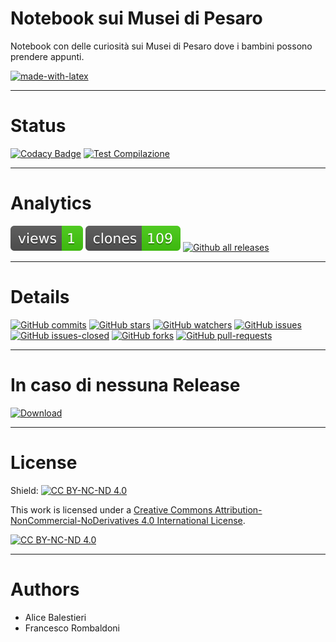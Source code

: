 # Notebook sui Musei di Pesaro
Notebook con delle curiosità sui Musei di Pesaro dove i bambini possono prendere appunti.

[![made-with-latex](https://img.shields.io/badge/Made%20with-LaTeX-1f425f.svg)](https://www.latex-project.org/)

---

# Status
[![Codacy Badge](https://app.codacy.com/project/badge/Grade/15d05b9ecb2544f48329d8a6d7c78a6a)](https://app.codacy.com/gh/Pomodoro-Musei-di-Pesaro/Pesaro-Museums-Notebook/dashboard?utm_source=gh&utm_medium=referral&utm_content=&utm_campaign=Badge_grade)
[![Test Compilazione](https://github.com/Pomodoro-Musei-di-Pesaro/Pesaro-Museums-Notebook/actions/workflows/LaTeX_Action.yml/badge.svg?branch=main&event=push)](https://github.com/Pomodoro-Musei-di-Pesaro/Pesaro-Museums-Notebook/actions/workflows/LaTeX_Action.yml)

---

# Analytics
[![views](https://raw.githubusercontent.com/Pomodoro-Musei-di-Pesaro/Pesaro-Museums-Notebook/traffic/traffic-Pesaro-Museums-Notebook/views.svg)](https://github.com/Pomodoro-Musei-di-Pesaro/Pesaro-Museums-Notebook)
[![clones](https://raw.githubusercontent.com/Pomodoro-Musei-di-Pesaro/Pesaro-Museums-Notebook/traffic/traffic-Pesaro-Museums-Notebook/clones.svg)](https://github.com/Pomodoro-Musei-di-Pesaro/Pesaro-Museums-Notebook)
[![Github all releases](https://img.shields.io/github/downloads/Pomodoro-Musei-di-Pesaro/Pesaro-Museums-Notebook/total.svg)](https://GitHub.com/Pomodoro-Musei-di-Pesaro/Pesaro-Museums-Notebook/releases/)

---

# Details
[![GitHub commits](https://badgen.net/github/commits/Pomodoro-Musei-di-Pesaro/Pesaro-Museums-Notebook)](https://GitHub.com/Pomodoro-Musei-di-Pesaro/Pesaro-Museums-Notebook/commit/)
[![GitHub stars](https://badgen.net/github/stars/Pomodoro-Musei-di-Pesaro/Pesaro-Museums-Notebook)](https://GitHub.com/Pomodoro-Musei-di-Pesaro/Pesaro-Museums-Notebook/stargazers/)
[![GitHub watchers](https://img.shields.io/github/watchers/Pomodoro-Musei-di-Pesaro/Pesaro-Museums-Notebook?color=blue)](https://github.com/Pomodoro-Musei-di-Pesaro/Pesaro-Museums-Notebook/watchers)
[![GitHub issues](https://img.shields.io/github/issues/Pomodoro-Musei-di-Pesaro/Pesaro-Museums-Notebook.svg)](https://GitHub.com/Pomodoro-Musei-di-Pesaro/Pesaro-Museums-Notebook/issues/)
[![GitHub issues-closed](https://img.shields.io/github/issues-closed/Pomodoro-Musei-di-Pesaro/Pesaro-Museums-Notebook.svg)](https://GitHub.com/Pomodoro-Musei-di-Pesaro/Pesaro-Museums-Notebook/issues?q=is%3Aissue+is%3Aclosed)
[![GitHub forks](https://badgen.net/github/forks/Pomodoro-Musei-di-Pesaro/Pesaro-Museums-Notebook/)](https://GitHub.com/Pomodoro-Musei-di-Pesaro/Pesaro-Museums-Notebook/network/)
[![GitHub pull-requests](https://img.shields.io/github/issues-pr/Pomodoro-Musei-di-Pesaro/Pesaro-Museums-Notebook.svg)](https://GitHub.com/Pomodoro-Musei-di-Pesaro/Pesaro-Museums-Notebook/pull/)

---

# In caso di nessuna Release
[![Download](https://custom-icon-badges.demolab.com/badge/-Scarica%20i%20documenti%20dimostrativi-blue?style=for-the-badge&logo=download&logoColor=white "Documenti")](https://nightly.link/Pomodoro-Musei-di-Pesaro/Pesaro-Museums-Notebook/workflows/LaTeX_Action/main/Quadernino.zip)

---

# License 
Shield: [![CC BY-NC-ND 4.0][cc-by-nc-nd-shield]][cc-by-nc-nd]

This work is licensed under a
[Creative Commons Attribution-NonCommercial-NoDerivatives 4.0 International License][cc-by-nc-nd].

[![CC BY-NC-ND 4.0][cc-by-nc-nd-image]][cc-by-nc-nd]

[cc-by-nc-nd]: http://creativecommons.org/licenses/by-nc-nd/4.0/
[cc-by-nc-nd-image]: https://licensebuttons.net/l/by-nc-nd/4.0/88x31.png
[cc-by-nc-nd-shield]: https://img.shields.io/badge/License-CC%20BY--NC--ND%204.0-lightgrey.svg

---

# Authors
- Alice Balestieri
- Francesco Rombaldoni
